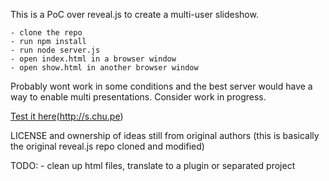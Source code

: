 This is a PoC over reveal.js to create a multi-user slideshow.

    - clone the repo
    - run npm install
    - run node server.js
    - open index.html in a browser window
    - open show.html in another browser window

Probably wont work in some conditions and the best server would have a way to enable multi presentations. Consider work in progress.

[Test it here](s.chu.pe)(http://s.chu.pe)

LICENSE and ownership of ideas still from original authors (this is basically the original reveal.js repo cloned and modified)


TODO: 
    - clean up html files, translate to a plugin or separated project


